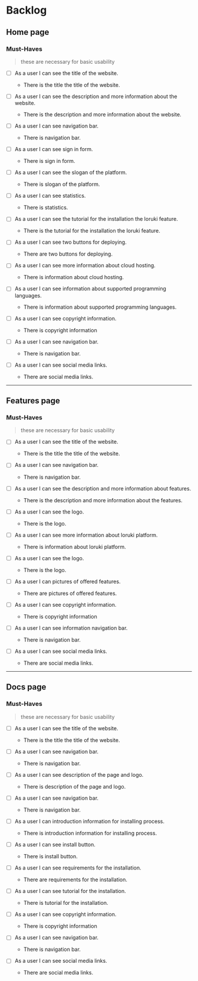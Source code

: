# Backlog

## Home page

### Must-Haves

> these are necessary for basic usability

- [ ] As a user I can see the title of the website.

  - There is the title the title of the website.

- [ ] As a user I can see the description and more information about the
      website.

  - There is the description and more information about the website.

- [ ] As a user I can see navigation bar.

  - There is navigation bar.

- [ ] As a user I can see sign in form.

  - There is sign in form.

- [ ] As a user I can see the slogan of the platform.

  - There is slogan of the platform.

- [ ] As a user I can see statistics.

  - There is statistics.

- [ ] As a user I can see the tutorial for the installation the loruki feature.

  - There is the tutorial for the installation the loruki feature.

- [ ] As a user I can see two buttons for deploying.

  - There are two buttons for deploying.

- [ ] As a user I can see more information about cloud hosting.

  - There is information about cloud hosting.

- [ ] As a user I can see information about supported programming languages.

  - There is information about supported programming languages.

- [ ] As a user I can see copyright information.

  - There is copyright information

- [ ] As a user I can see navigation bar.

  - There is navigation bar.

- [ ] As a user I can see social media links.

  - There are social media links.

---

## Features page

### Must-Haves

> these are necessary for basic usability

- [ ] As a user I can see the title of the website.

  - There is the title the title of the website.

- [ ] As a user I can see navigation bar.

  - There is navigation bar.

- [ ] As a user I can see the description and more information about features.

  - There is the description and more information about the features.

- [ ] As a user I can see the logo.

  - There is the logo.

- [ ] As a user I can see more information about loruki platform.

  - There is information about loruki platform.

- [ ] As a user I can see the logo.

  - There is the logo.

- [ ] As a user I can pictures of offered features.

  - There are pictures of offered features.

- [ ] As a user I can see copyright information.

  - There is copyright information

- [ ] As a user I can see information navigation bar.

  - There is navigation bar.

- [ ] As a user I can see social media links.

  - There are social media links.

---

## Docs page

### Must-Haves

> these are necessary for basic usability

- [ ] As a user I can see the title of the website.

  - There is the title the title of the website.

- [ ] As a user I can see navigation bar.

  - There is navigation bar.

- [ ] As a user I can see description of the page and logo.

  - There is description of the page and logo.

- [ ] As a user I can see navigation bar.

  - There is navigation bar.

- [ ] As a user I can introduction information for installing process.

  - There is introduction information for installing process.

- [ ] As a user I can see install button.

  - There is install button.

- [ ] As a user I can see requirements for the installation.

  - There are requirements for the installation.

- [ ] As a user I can see tutorial for the installation.

  - There is tutorial for the installation.

- [ ] As a user I can see copyright information.

  - There is copyright information

- [ ] As a user I can see navigation bar.

  - There is navigation bar.

- [ ] As a user I can see social media links.

  - There are social media links.

